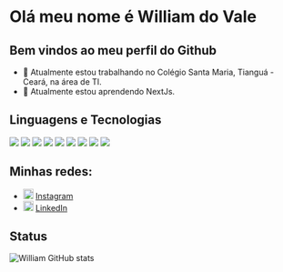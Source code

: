 # Olá meu nome é William do Vale
## Bem vindos ao meu perfil do Github

- 🔭 Atualmente estou trabalhando no Colégio Santa Maria, Tianguá - Ceará, na área de TI.
- 🌱 Atualmente estou aprendendo NextJs.

## Linguagens e Tecnologias

[<img src="https://img.shields.io/badge/HTML5-E34F26?style=for-the-badge&logo=html5&logoColor=white"/>]()
<img src="https://img.shields.io/badge/CSS3-1572B6?style=for-the-badge&logo=css3&logoColor=white" />
<img src="https://img.shields.io/badge/JavaScript-323330?style=for-the-badge&logo=javascript&logoColor=F7DF1E" />
<img src="https://img.shields.io/badge/PHP-777BB4?style=for-the-badge&logo=php&logoColor=white" />
<img src="https://img.shields.io/badge/Python-3776AB?style=for-the-badge&logo=python&logoColor=white" />
<img src="https://img.shields.io/badge/MySQL-00000F?style=for-the-badge&logo=mysql&logoColor=white" />
<img src="https://img.shields.io/badge/-Git-white?style=for-the-badge&logo=Git" />
<img src="https://img.shields.io/badge/GitHub-%2312100E.svg?&style=for-the-badge&logo=Github&logoColor=white" />
<img src="https://img.shields.io/badge/Visual_Studio_Code-0078D4?style=for-the-badge&logo=visual%20studio%20code&logoColor=white" />

## Minhas redes:
<ul>
  <li>
    <img src="https://cdn.pixabay.com/photo/2021/06/15/12/14/instagram-6338392_1280.png" width="18" alt="Youtube">
    <a href="https://www.instagram.com/compinterativa/" target="_blank" title="Instagram">Instagram</a>
  </li>
  <li>
    <img src="https://cdn.freebiesupply.com/logos/large/2x/linkedin-icon-logo-png-transparent.png" width="18" alt="Linkedin"> 
    <a href="https://www.linkedin.com/in/william-do-vale/" target="_blank" title="LinkedIn">LinkedIn</a>
  </li>
</ul>

## Status

![William GitHub stats](https://github-readme-stats.vercel.app/api?username=William-vale&hide=contribs,prs)


####
